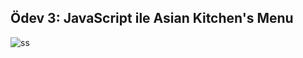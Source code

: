 ## Ödev 3: JavaScript ile Asian Kitchen's Menu
![ss](https://github.com/bedirhanbalci/JavaScript/assets/61194064/19ff31d8-446e-43ea-b3a7-c659aa225685)
